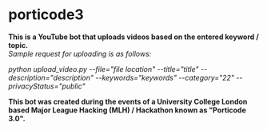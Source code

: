 # porticode3
<b>
This is a YouTube bot that uploads videos based on the entered keyword / topic.
</b>

<br>
<i>
Sample request for uploading is as follows:

python upload_video.py --file="file location"
--title="title"
--description="description"
--keywords="keywords"
--category="22"
--privacyStatus="public"
</i>
</br>

<b>
This bot was created during the events of a University College London based Major League Hacking (MLH) / Hackathon known as "Porticode 3.0".
</b>
